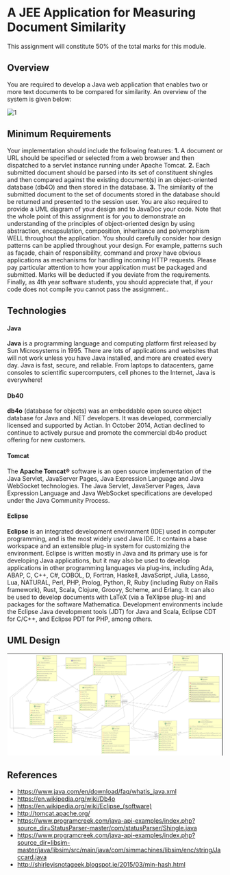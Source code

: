 # A JEE Application for Measuring Document Similarity

This assignment will constitute 50% of the total marks for this module.

## Overview
You are required to develop a Java web application that enables two or more text documents to
be compared for similarity. An overview of the system is given below:

![1](https://user-images.githubusercontent.com/10263556/34650667-c82ce04a-f3bc-11e7-91d7-1e0b969c3d9e.jpg)

## Minimum Requirements
Your implementation should include the following features:
**1.** A document or URL should be specified or selected from a web browser and then dispatched to a servlet instance running under Apache Tomcat.
**2.** Each submitted document should be parsed into its set of constituent shingles and then compared against the existing document(s) in an object-oriented database (db4O) and then stored in the database.
**3.** The similarity of the submitted document to the set of documents stored in the database should be returned and presented to the session user. You are also required to provide a UML diagram of your design and to JavaDoc your code. Note that the whole point of this assignment is for you to demonstrate an understanding of the principles of object-oriented design by using abstraction, encapsulation, composition, inheritance and polymorphism WELL throughout the application. You should carefully consider how design patterns can be applied throughout your design. For example, patterns such as façade, chain of responsibility, command and proxy have obvious applications as mechanisms for handling incoming HTTP requests. Please pay particular attention to how your application must be packaged and submitted. Marks will be deducted if you deviate from the requirements. Finally, as 4th year software students, you should appreciate that, if your code does not compile you cannot pass the assignment..

## Technologies
#### Java
**Java** is a programming language and computing platform first released by Sun Microsystems in 1995. There are lots of applications and websites that will not work unless you have Java installed, and more are created every day. Java is fast, secure, and reliable. From laptops to datacenters, game consoles to scientific supercomputers, cell phones to the Internet, Java is everywhere!

#### Db40
**db4o** (database for objects) was an embeddable open source object database for Java and .NET developers. It was developed, commercially licensed and supported by Actian. In October 2014, Actian declined to continue to actively pursue and promote the commercial db4o product offering for new customers.

#### Tomcat
The **Apache Tomcat®** software is an open source implementation of the Java Servlet, JavaServer Pages, Java Expression Language and Java WebSocket technologies. The Java Servlet, JavaServer Pages, Java Expression Language and Java WebSocket specifications are developed under the Java Community Process.

#### Eclipse
**Eclipse** is an integrated development environment (IDE) used in computer programming, and is the most widely used Java IDE. It contains a base workspace and an extensible plug-in system for customizing the environment. Eclipse is written mostly in Java and its primary use is for developing Java applications, but it may also be used to develop applications in other programming languages via plug-ins, including Ada, ABAP, C, C++, C#, COBOL, D, Fortran, Haskell, JavaScript, Julia, Lasso, Lua, NATURAL, Perl, PHP, Prolog, Python, R, Ruby (including Ruby on Rails framework), Rust, Scala, Clojure, Groovy, Scheme, and Erlang. It can also be used to develop documents with LaTeX (via a TeXlipse plug-in) and packages for the software Mathematica. Development environments include the Eclipse Java development tools (JDT) for Java and Scala, Eclipse CDT for C/C++, and Eclipse PDT for PHP, among others.

## UML Design
![UML](https://github.com/Sarlianth/document-similarity-project/blob/master/UML.jpg)

## References
* https://www.java.com/en/download/faq/whatis_java.xml
* https://en.wikipedia.org/wiki/Db4o
* https://en.wikipedia.org/wiki/Eclipse_(software)
* http://tomcat.apache.org/
* https://www.programcreek.com/java-api-examples/index.php?source_dir=StatusParser-master/com/statusParser/Shingle.java
* https://www.programcreek.com/java-api-examples/index.php?source_dir=libsim-master/java/libsim/src/main/java/com/simmachines/libsim/enc/string/Jaccard.java
* http://shirleyisnotageek.blogspot.ie/2015/03/min-hash.html
